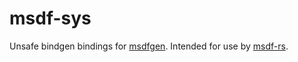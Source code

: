 # msdf-sys

Unsafe bindgen bindings for [msdfgen](https://github.com/Chlumsky/msdfgen).
Intended for use by [msdf-rs](https://crates.io/crates/msdf).